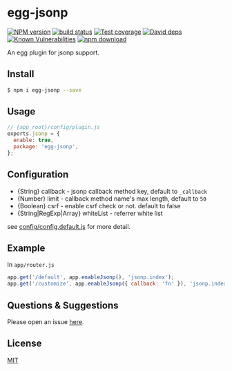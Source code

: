 # egg-jsonp

[![NPM version][npm-image]][npm-url]
[![build status][travis-image]][travis-url]
[![Test coverage][codecov-image]][codecov-url]
[![David deps][david-image]][david-url]
[![Known Vulnerabilities][snyk-image]][snyk-url]
[![npm download][download-image]][download-url]

[npm-image]: https://img.shields.io/npm/v/egg-jsonp.svg?style=flat-square
[npm-url]: https://npmjs.org/package/egg-jsonp
[travis-image]: https://img.shields.io/travis/eggjs/egg-jsonp.svg?style=flat-square
[travis-url]: https://travis-ci.org/eggjs/egg-jsonp
[codecov-image]: https://img.shields.io/codecov/c/github/eggjs/egg-jsonp.svg?style=flat-square
[codecov-url]: https://codecov.io/github/eggjs/egg-jsonp?branch=master
[david-image]: https://img.shields.io/david/eggjs/egg-jsonp.svg?style=flat-square
[david-url]: https://david-dm.org/eggjs/egg-jsonp
[snyk-image]: https://snyk.io/test/npm/egg-jsonp/badge.svg?style=flat-square
[snyk-url]: https://snyk.io/test/npm/egg-jsonp
[download-image]: https://img.shields.io/npm/dm/egg-jsonp.svg?style=flat-square
[download-url]: https://npmjs.org/package/egg-jsonp

An egg plugin for jsonp support.

## Install

```bash
$ npm i egg-jsonp --save
```

## Usage

```js
// {app_root}/config/plugin.js
exports.jsonp = {
  enable: true,
  package: 'egg-jsonp',
};
```

## Configuration

* {String} callback - jsonp callback method key, default to `_callback`
* {Number} limit - callback method name's max length, default to `50`
* {Boolean} csrf - enable csrf check or not. default to false
* {String|RegExp|Array} whiteList - referrer white list

see [config/config.default.js](config/config.default.js) for more detail.

## Example

In `app/router.js`

```js
app.get('/default', app.enableJsonp(), 'jsonp.index');
app.get('/customize', app.enableJsonp({ callback: 'fn' }), 'jsonp.index');
```

## Questions & Suggestions

Please open an issue [here](https://github.com/eggjs/egg/issues).

## License

[MIT](LICENSE)
